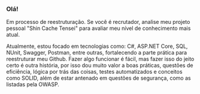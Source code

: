 ### Olá!

Em processo de reestruturação. Se você é recrutador, analise meu projeto pessoal "Shin Cache Tensei" para avaliar meu nível de conhecimento mais atual.

Atualmente, estou focado em tecnologias como: C#, ASP.NET Core, SQL, NUnit, Swagger, Postman, entre outras, fortalecendo a parte prática para reestruturar meu Github. Fazer algo funcionar é fácil, mas fazer isso do jeito certo é outra história, por isso dou muito valor a boas práticas, questões de eficiência, lógica por trás das coisas, testes automatizados e conceitos como SOLID, além de estar antenado em questões de segurança, como as listadas pela OWASP.
